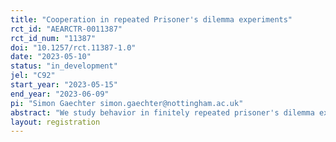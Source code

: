```yaml
---
title: "Cooperation in repeated Prisoner's dilemma experiments"
rct_id: "AEARCTR-0011387"
rct_id_num: "11387"
doi: "10.1257/rct.11387-1.0"
date: "2023-05-10"
status: "in_development"
jel: "C92"
start_year: "2023-05-15"
end_year: "2023-06-09"
pi: "Simon Gaechter simon.gaechter@nottingham.ac.uk"
abstract: "We study behavior in finitely repeated prisoner's dilemma experiments, where fixed pairs of players will interact for 100 rounds. The research question is how payoff parameters affect cooperation. Specifically, we vary the efficiency of cooperation and the temptation to defect in an orthogonal 2x2 design.  The null hypothesis is that cooperation does not differ between treatments. The alternative hypothesis is that cooperation should be higher and more stable in "easy" games, where efficiency is high and temptation to defect is low, than in "hard" games, where efficiency is low and temptation is high. We expect cooperation in the other two treatments (high efficiency, high temptation; and low efficiency, low temptation) to be between the hard and easy games. We plan to recruit 40 pairs for each treatment, that is, a total of 320 volunteer participants registered with the CeDEx lab at the University of Nottingham. The experiment will be computerized with the experimental software zTree and conducted in the CeDEx lab. "
layout: registration
---
```


